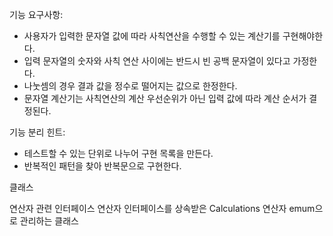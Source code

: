 기능 요구사항:
- 사용자가 입력한 문자열 값에 따라 사칙연산을 수행할 수 있는 계산기를 구현해야한다.
- 입력 문자열의 숫자와 사칙 연산 사이에는 반드시 빈 공백 문자열이 있다고 가정한다.
- 나눗셈의 경우 결과 값을 정수로 떨어지는 값으로 한정한다.
- 문자열 계산기는 사칙연산의 계산 우선순위가 아닌 입력 값에 따라 계산 순서가 결정된다.

기능 분리 힌트:
- 테스트할 수 있는 단위로 나누어 구현 목록을 만든다.
- 반복적인 패턴을 찾아 반복문으로 구현한다.
 
클래스

연산자 관련 인터페이스
연산자 인터페이스를 상속받은 Calculations
연산자 emum으로 관리하는 클래스